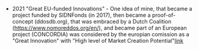 
- 2021 "Great EU-funded Innovations" - One idea of mine, that became a project funded by SIDNFonds (in 2017), then became a proof-of-concept (ddosdb.org), that was embraced by a Dutch Coalition (https://www.nomoreddos.org/en/), and became part of an European project (CONCORDIA) was considered by the europian comission as a "Great Innovation" with "High level of Market Creation Potential"[link](https://www.innoradar.eu/innovation/37921)
